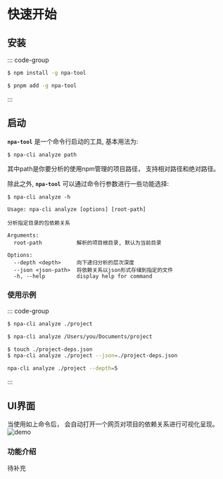# 快速开始
## 安装
::: code-group

```sh [npm]
$ npm install -g npa-tool
```

```sh [pnpm]
$ pnpm add -g npa-tool
```

:::

## 启动

**`npa-tool`** 是一个命令行启动的工具, 基本用法为:
```shell
$ npa-cli analyze path
```
其中path是你要分析的使用npm管理的项目路径， 支持相对路径和绝对路径。

除此之外, **`npa-tool`** 可以通过命令行参数进行一些功能选择:

```shell{11-12}
$ npa-cli analyze -h              
                
Usage: npa-cli analyze [options] [root-path]

分析指定目录的包依赖关系

Arguments:
  root-path           解析的项目根目录, 默认为当前目录

Options:
  --depth <depth>     向下递归分析的层次深度
  --json <json-path>  将依赖关系以json形式存储到指定的文件
  -h, --help          display help for command
```

### 使用示例
::: code-group

```sh [基本用法]
$ npa-cli analyze ./project
```

```sh [绝对路径]
$ npa-cli analyze /Users/you/Documents/project
```

```sh [保存为json文件]
$ touch ./project-deps.json
$ npa-cli analyze ./project --json=./project-deps.json
```

```sh [限制递归深度]
npa-cli analyze ./project --depth=5
```
:::

## UI界面
当使用如上命令后， 会自动打开一个网页对项目的依赖关系进行可视化呈现。
![demo](https://camo.githubusercontent.com/65dec18ca161425be18f042d4b11df375f3f1f14ca922de79ab487a9fea9235f/68747470733a2f2f74727564626f742d6d642d696d672e6f73732d636e2d7368616e676861692e616c6979756e63732e636f6d2f3230323330383331313431333331322e706e67)

### 功能介绍
待补充
